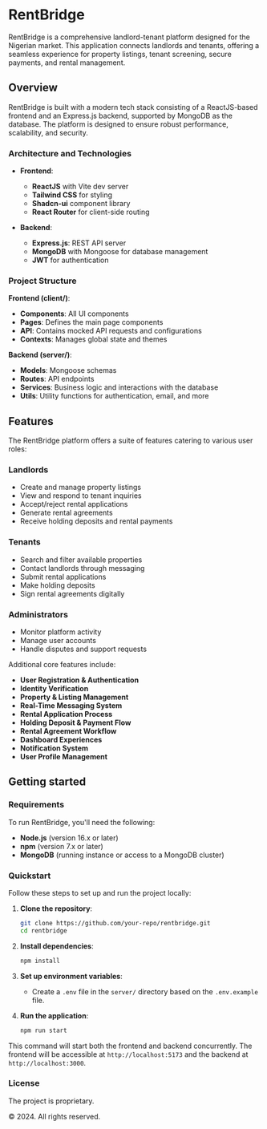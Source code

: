 # RentBridge

RentBridge is a comprehensive landlord-tenant platform designed for the Nigerian market. This application connects landlords and tenants, offering a seamless experience for property listings, tenant screening, secure payments, and rental management.

## Overview

RentBridge is built with a modern tech stack consisting of a ReactJS-based frontend and an Express.js backend, supported by MongoDB as the database. The platform is designed to ensure robust performance, scalability, and security.

### Architecture and Technologies

- **Frontend**: 
  - **ReactJS** with Vite dev server
  - **Tailwind CSS** for styling
  - **Shadcn-ui** component library
  - **React Router** for client-side routing
  
- **Backend**:
  - **Express.js**: REST API server
  - **MongoDB** with Mongoose for database management
  - **JWT** for authentication

### Project Structure

**Frontend (client/)**:
- **Components**: All UI components
- **Pages**: Defines the main page components
- **API**: Contains mocked API requests and configurations
- **Contexts**: Manages global state and themes

**Backend (server/)**:
- **Models**: Mongoose schemas
- **Routes**: API endpoints
- **Services**: Business logic and interactions with the database
- **Utils**: Utility functions for authentication, email, and more

## Features

The RentBridge platform offers a suite of features catering to various user roles:

### Landlords
- Create and manage property listings
- View and respond to tenant inquiries
- Accept/reject rental applications
- Generate rental agreements
- Receive holding deposits and rental payments

### Tenants
- Search and filter available properties
- Contact landlords through messaging
- Submit rental applications
- Make holding deposits
- Sign rental agreements digitally

### Administrators
- Monitor platform activity
- Manage user accounts
- Handle disputes and support requests

Additional core features include:
- **User Registration & Authentication**
- **Identity Verification**
- **Property & Listing Management**
- **Real-Time Messaging System**
- **Rental Application Process**
- **Holding Deposit & Payment Flow**
- **Rental Agreement Workflow**
- **Dashboard Experiences**
- **Notification System**
- **User Profile Management**

## Getting started

### Requirements

To run RentBridge, you'll need the following:

- **Node.js** (version 16.x or later)
- **npm** (version 7.x or later)
- **MongoDB** (running instance or access to a MongoDB cluster)

### Quickstart

Follow these steps to set up and run the project locally:

1. **Clone the repository**:
   ```bash
   git clone https://github.com/your-repo/rentbridge.git
   cd rentbridge
   ```

2. **Install dependencies**:
   ```bash
   npm install
   ```

3. **Set up environment variables**:
   - Create a `.env` file in the `server/` directory based on the `.env.example` file.

4. **Run the application**:
   ```bash
   npm run start
   ```

This command will start both the frontend and backend concurrently. The frontend will be accessible at `http://localhost:5173` and the backend at `http://localhost:3000`.

### License

The project is proprietary. 

&copy; 2024. All rights reserved.
